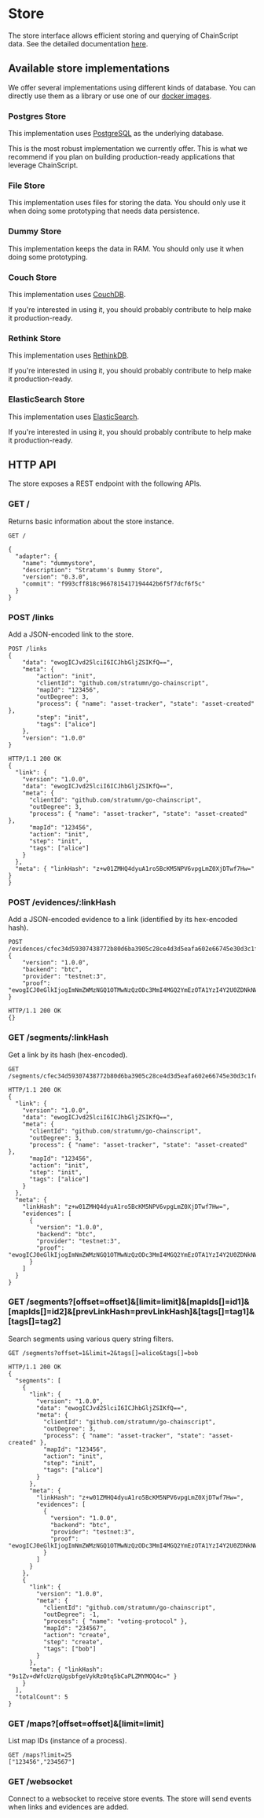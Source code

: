 # Store

The store interface allows efficient storing and querying of ChainScript data.
See the detailed documentation [here](https://godoc.org/github.com/stratumn/go-core/store).

## Available store implementations

We offer several implementations using different kinds of database.
You can directly use them as a library or use one of our [docker images](https://hub.docker.com/u/stratumn).

### Postgres Store

This implementation uses [PostgreSQL](https://www.postgresql.org/) as the underlying database.

This is the most robust implementation we currently offer.
This is what we recommend if you plan on building production-ready applications
that leverage ChainScript.

### File Store

This implementation uses files for storing the data.
You should only use it when doing some prototyping that needs data persistence.

### Dummy Store

This implementation keeps the data in RAM.
You should only use it when doing some prototyping.

### Couch Store

This implementation uses [CouchDB](http://couchdb.apache.org/).

If you're interested in using it, you should probably contribute to help make
it production-ready.

### Rethink Store

This implementation uses [RethinkDB](https://www.rethinkdb.com/).

If you're interested in using it, you should probably contribute to help make
it production-ready.

### ElasticSearch Store

This implementation uses [ElasticSearch](https://www.elastic.co/products/elasticsearch).

If you're interested in using it, you should probably contribute to help make
it production-ready.

## HTTP API

The store exposes a REST endpoint with the following APIs.

### GET /

Returns basic information about the store instance.

```http
GET /

{
  "adapter": {
    "name": "dummystore",
    "description": "Stratumn's Dummy Store",
    "version": "0.3.0",
    "commit": "f993cff818c9667815417194442b6f5f7dcf6f5c"
  }
}
```

### POST /links

Add a JSON-encoded link to the store.

```http
POST /links
{
    "data": "ewogICJvd25lciI6ICJhbGljZSIKfQ==",
    "meta": {
        "action": "init",
        "clientId": "github.com/stratumn/go-chainscript",
        "mapId": "123456",
        "outDegree": 3,
        "process": { "name": "asset-tracker", "state": "asset-created" },
        "step": "init",
        "tags": ["alice"]
    },
    "version": "1.0.0"
}

HTTP/1.1 200 OK
{
  "link": {
    "version": "1.0.0",
    "data": "ewogICJvd25lciI6ICJhbGljZSIKfQ==",
    "meta": {
      "clientId": "github.com/stratumn/go-chainscript",
      "outDegree": 3,
      "process": { "name": "asset-tracker", "state": "asset-created" },
      "mapId": "123456",
      "action": "init",
      "step": "init",
      "tags": ["alice"]
    }
  },
  "meta": { "linkHash": "z+w01ZMHQ4dyuA1ro5BcKM5NPV6vpgLmZ0XjDTwf7Hw=" }
}
```

### POST /evidences/:linkHash

Add a JSON-encoded evidence to a link (identified by its hex-encoded hash).

```http
POST /evidences/cfec34d59307438772b80d6ba3905c28ce4d3d5eafa602e66745e30d3c1fec7c
{
    "version": "1.0.0",
    "backend": "btc",
    "provider": "testnet:3",
    "proof": "ewogICJ0eGlkIjogImNmZWMzNGQ1OTMwNzQzODc3MmI4MGQ2YmEzOTA1YzI4Y2U0ZDNkNWVhZmE2MDJlNjY3NDVlMzBkM2MxZmVjN2MiCn0="
}

HTTP/1.1 200 OK
{}
```

### GET /segments/:linkHash

Get a link by its hash (hex-encoded).

```http
GET /segments/cfec34d59307438772b80d6ba3905c28ce4d3d5eafa602e66745e30d3c1fec7c

HTTP/1.1 200 OK
{
  "link": {
    "version": "1.0.0",
    "data": "ewogICJvd25lciI6ICJhbGljZSIKfQ==",
    "meta": {
      "clientId": "github.com/stratumn/go-chainscript",
      "outDegree": 3,
      "process": { "name": "asset-tracker", "state": "asset-created" },
      "mapId": "123456",
      "action": "init",
      "step": "init",
      "tags": ["alice"]
    }
  },
  "meta": {
    "linkHash": "z+w01ZMHQ4dyuA1ro5BcKM5NPV6vpgLmZ0XjDTwf7Hw=",
    "evidences": [
      {
        "version": "1.0.0",
        "backend": "btc",
        "provider": "testnet:3",
        "proof": "ewogICJ0eGlkIjogImNmZWMzNGQ1OTMwNzQzODc3MmI4MGQ2YmEzOTA1YzI4Y2U0ZDNkNWVhZmE2MDJlNjY3NDVlMzBkM2MxZmVjN2MiCn0="
      }
    ]
  }
}
```

### GET /segments?[offset=offset]&[limit=limit]&[mapIds[]=id1]&[mapIds[]=id2]&[prevLinkHash=prevLinkHash]&[tags[]=tag1]&[tags[]=tag2]

Search segments using various query string filters.

```http
GET /segments?offset=1&limit=2&tags[]=alice&tags[]=bob

HTTP/1.1 200 OK
{
  "segments": [
    {
      "link": {
        "version": "1.0.0",
        "data": "ewogICJvd25lciI6ICJhbGljZSIKfQ==",
        "meta": {
          "clientId": "github.com/stratumn/go-chainscript",
          "outDegree": 3,
          "process": { "name": "asset-tracker", "state": "asset-created" },
          "mapId": "123456",
          "action": "init",
          "step": "init",
          "tags": ["alice"]
        }
      },
      "meta": {
        "linkHash": "z+w01ZMHQ4dyuA1ro5BcKM5NPV6vpgLmZ0XjDTwf7Hw=",
        "evidences": [
          {
            "version": "1.0.0",
            "backend": "btc",
            "provider": "testnet:3",
            "proof": "ewogICJ0eGlkIjogImNmZWMzNGQ1OTMwNzQzODc3MmI4MGQ2YmEzOTA1YzI4Y2U0ZDNkNWVhZmE2MDJlNjY3NDVlMzBkM2MxZmVjN2MiCn0="
          }
        ]
      }
    },
    {
      "link": {
        "version": "1.0.0",
        "meta": {
          "clientId": "github.com/stratumn/go-chainscript",
          "outDegree": -1,
          "process": { "name": "voting-protocol" },
          "mapId": "234567",
          "action": "create",
          "step": "create",
          "tags": ["bob"]
        }
      },
      "meta": { "linkHash": "9s1Zv+dWfcUzrqUgsbfgeVykRz0tq5bCaPLZMYMOQ4c=" }
    }
  ],
  "totalCount": 5
}
```

### GET /maps?[offset=offset]&[limit=limit]

List map IDs (instance of a process).

```http
GET /maps?limit=25
["123456","234567"]
```

### GET /websocket

Connect to a websocket to receive store events.
The store will send events when links and evidences are added.
